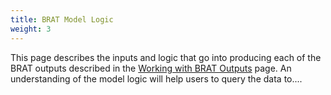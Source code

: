 ```yaml
---
title: BRAT Model Logic
weight: 3
---
```


This page describes the inputs and logic that go into producing each of the BRAT outputs described in the [Working with BRAT Outputs](https://tools.riverscapes.xyz/brat/docs/Getting%Started/WorkingWithOutputs.html) page. An understanding of the model logic will help users to query the data to....